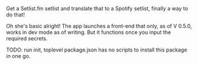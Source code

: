 Get a Setlist.fm setlist and translate that to a Spotify setlist, finally a way to do that!

Oh she's basic alright! The app launches a front-end that only, as of V 0.5.0, works in dev mode as of writing. But it functions once you input the required secrets.

TODO: run init, toplevel package.json has no scripts to install this package in one go.